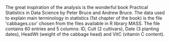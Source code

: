 The great inspiration of the analysis is the wonderful book Practical Statistics in Data Science by Peter Bruce and Andrew Bruce. The data used to explain main terminology in statistics (1st chapter of the book) is the file 'cabbages.csv' chosen from the files available in R library MASS. The file contains 60 entries and 5 columns: ID, Cult (2 cultivars), Date (3 planting dates), HeadWt (weight of the cabbage head) and VitC (vitamin C content). 
